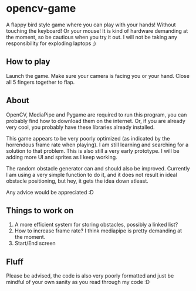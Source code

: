 # opencv-game
A flappy bird style game where you can play with your hands! Without touching the keyboard! Or your mouse! It is kind of hardware demanding at the moment, so be cautious
when you try it out. I will not be taking any responsibility for exploding laptops ;)

## How to play
Launch the game. Make sure your camera is facing you or your hand. Close all 5 fingers together to flap.

## About
OpenCV, MediaPipe and Pygame are required to run this program, you can probably find how to download them on the internet.
Or, if you are already very cool, you probably have these libraries already installed.

This game appears to be very poorly optimized (as indicated by the horrendous frame rate when playing). I am still learning and searching for a solution to that problem.
This is also still a very early prototype. I will be adding more UI and sprites as I keep working.

The random obstacle generator can and should also be improved. Currently I am using a very simple function to do it, and it does not result in ideal obstacle positioning, but hey, it gets the idea down atleast.

Any advice would be appreciated :D

## Things to work on
1. A more efficient system for storing obstacles, possibly a linked list?
2. How to increase frame rate? I think mediapipe is pretty demanding at the moment.
3. Start/End screen

## Fluff
Please be advised, the code is also very poorly formatted and just be mindful of your own sanity as you read through my code :D

